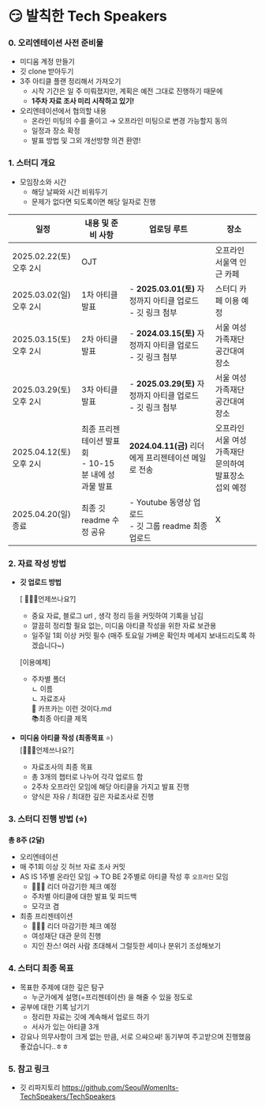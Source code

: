 # 😏 발칙한 Tech Speakers

### 0. 오리엔테이션 사전 준비물

- 미디움 계정 만들기
- 깃 clone 받아두기
- 3주 아티클 플랜 정리해서 가져오기
  - 시작 기간은 일 주 미뤄졌지만, 계획은 예전 그대로 진행하기 때문에
  - **1주차 자료 조사 미리 시작하고 있기!**
- 오리엔테이션에서 협의할 내용
  - 온라인 미팅의 수를 줄이고 → 오프라인 미팅으로 변경 가능할지 동의
  - 일정과 장소 확정
  - 발표 방법 및 그외 개선방향 의견 환영!

### 1. 스터디 개요

- 모임장소와 시간
  - 해당 날짜와 시간 비워두기
  - 문제가 없다면 되도록이면 해당 일자로 진행

| 일정                             | 내용 및 준비 사항                                       | 업로딩 루트                                                    | 장소                                                   |
| -------------------------------- | ------------------------------------------------------- | -------------------------------------------------------------- | ------------------------------------------------------ |
| 2025.02.22(토) <br>오후 2시      | OJT                                                     |                                                                | 오프라인 서울역 인근 카페                              |
| 2025.03.02(일) <br>오후 2시      | 1차 아티클 발표                                         | - **2025.03.01(토)** 자정까지 아티클 업로드 <br>- 깃 링크 첨부 | 스터디 카페 이용 예정                                  |
| 2025.03.15(토) <br>오후 2시 <br> | 2차 아티클 발표                                         | - **2024.03.15(토)** 자정까지 아티클 업로드 <br>- 깃 링크 첨부 | 서울 여성가족재단 공간대여 장소                        |
| 2025.03.29(토) <br>오후 2시<br>  | 3차 아티클 발표                                         | - **2025.03.29(토)** 자정까지 아티클 업로드 <br>- 깃 링크 첨부 | 서울 여성가족재단 공간대여 장소                        |
| 2025.04.12(토) <br>오후 2시      | 최종 프리젠테이션 발표회 <br>- 10-15분 내에 성과물 발표 | **2024.04.11(금)** 리더에게 프리젠테이션 메일로 전송           | 오프라인 서울 여성가족재단 문의하여 발표장소 섭외 예정 |
| 2025.04.20(일) 종료              | 최종 깃 readme 수정 공유                                | - Youtube 동영상 업로드 <br>- 깃 그룹 readme 최종 업로드       | X                                                      |

### 2. 자료 작성 방법

- **깃 업로드 방법**

  [ 🙋🏻‍♀️언제쓰나요?]

  - 중요 자료, 블로그 url , 생각 정리 등을 커밋하여 기록을 남김
  - 깔끔히 정리할 필요 없는, 미디움 아티클 작성을 위한 자료 보관용
  - 일주일 1회 이상 커밋 필수 (매주 토요일 가벼운 확인차 메세지 보내드리도록 하겠습니다~)

  [이용예제]

  - 주차별 폴더  
    ㄴ 이름  
    ㄴ 자료조사  
    🔖 카프카는 이런 것이다.md  
    📚최종 아티클 제목

- **미디움 아티클 작성 (최종목표** ⭐)  
  [🙋🏻‍♀️언제쓰나요?]
  - 자료조사의 최종 목표
  - 총 3개의 챕터로 나누어 각각 업로드 함
  - 2주차 오프라인 모임에 해당 아티클을 가지고 발표 진행
  - 양식은 자유 / 최대한 깊은 자료조사로 진행

### 3. 스터디 진행 방법 (⭐)

**총 8주 (2달)**

- 오리엔테이션
- 매 주1회 이상 깃 허브 자료 조사 커밋
- AS IS 1주별 온라인 모임 → TO BE 2주별로 아티클 작성 후 `오프라인` 모임
  - 🕵🏻‍♀️ 리더 마감기한 체크 예정
  - 주차별 아티클에 대한 발표 및 피드백
  - 모각코 겸
- 최종 프리젠테이션
  - 🕵🏻‍♀️ 리더 마감기한 체크 예정
  - 여성재단 대관 문의 진행
  - 지인 찬스! 여러 사람 초대해서 그럴듯한 세미나 분위기 조성해보기

### 4. 스터디 최종 목표

- 목표한 주제에 대한 깊은 탐구
  - 누군가에게 설명(=프리젠테이션) 을 해줄 수 있을 정도로
- 공부에 대한 기록 남기기
  - 정리한 자료는 깃에 계속해서 업로드 하기
  - 서사가 있는 아티클 3개
- 강요나 의무사항이 크게 없는 만큼, 서로 으쌰으쌰! 동기부여 주고받으며 진행했음 좋겄습니다..ㅎㅎ

### 5. 참고 링크

- 깃 리파지토리
  https://github.com/SeoulWomenIts-TechSpeakers/TechSpeakers

